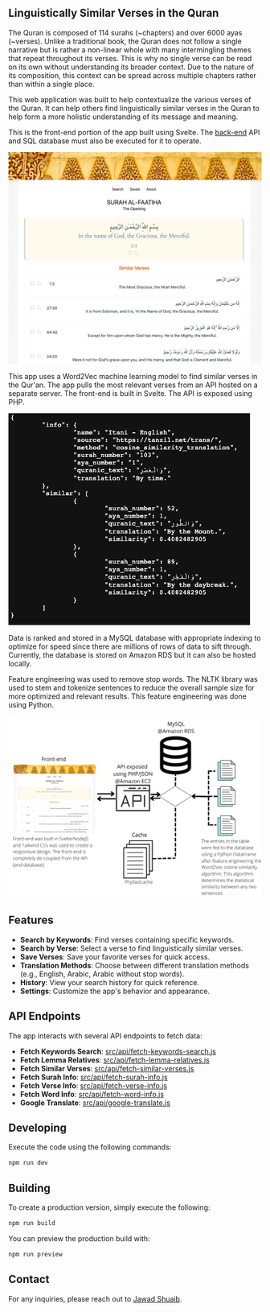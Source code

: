 ## Linguistically Similar Verses in the Quran

The Quran is composed of 114 surahs (~chapters) and over 6000 ayas (~verses). Unlike a traditional book, the Quran does not follow a single narrative but is rather a non-linear whole with many intermingling themes that repeat throughout its verses. This is why no single verse can be read on its own without understanding its broader context. Due to the nature of its composition, this context can be spread across multiple chapters rather than within a single place.

This web application was built to help contextualize the various verses of the Quran. It can help others find linguistically similar verses in the Quran to help form a more holistic understanding of its message and meaning.

This is the front-end portion of the app built using Svelte. The [back-end](https://github.com/jawadshuaib/quran-similarity-search-api) API and SQL database must also be executed for it to operate.

![Alt text](static/screenshot-1.png?raw=true 'Screenshot of the front-end')

This app uses a Word2Vec machine learning model to find similar verses in the Qur'an. The app pulls the most relevant verses from an API hosted on a separate server. The front-end is built in Svelte. The API is exposed using PHP.

![Alt text](static/screenshot-2.png?raw=true 'Screenshot of the API')

Data is ranked and stored in a MySQL database with appropriate indexing to optimize for speed since there are millions of rows of data to sift through. Currently, the database is stored on Amazon RDS but it can also be hosted locally.

Feature engineering was used to remove stop words. The NLTK library was used to stem and tokenize sentences to reduce the overall sample size for more optimized and relevant results. This feature engineering was done using Python.

![Alt text](static/screenshot-3.png?raw=true 'Flowchart of the architecture')

## Features

- **Search by Keywords**: Find verses containing specific keywords.
- **Search by Verse**: Select a verse to find linguistically similar verses.
- **Save Verses**: Save your favorite verses for quick access.
- **Translation Methods**: Choose between different translation methods (e.g., English, Arabic, Arabic without stop words).
- **History**: View your search history for quick reference.
- **Settings**: Customize the app's behavior and appearance.

## API Endpoints

The app interacts with several API endpoints to fetch data:

- **Fetch Keywords Search**: [src/api/fetch-keywords-search.js](src/api/fetch-keywords-search.js)
- **Fetch Lemma Relatives**: [src/api/fetch-lemma-relatives.js](src/api/fetch-lemma-relatives.js)
- **Fetch Similar Verses**: [src/api/fetch-similar-verses.js](src/api/fetch-similar-verses.js)
- **Fetch Surah Info**: [src/api/fetch-surah-info.js](src/api/fetch-surah-info.js)
- **Fetch Verse Info**: [src/api/fetch-verse-info.js](src/api/fetch-verse-info.js)
- **Fetch Word Info**: [src/api/fetch-word-info.js](src/api/fetch-word-info.js)
- **Google Translate**: [src/api/google-translate.js](src/api/google-translate.js)

## Developing

Execute the code using the following commands:

```bash
npm run dev
```

## Building

To create a production version, simply execute the following:

```bash
npm run build
```

You can preview the production build with:

```bash
npm run preview
```

## Contact

For any inquiries, please reach out to [Jawad Shuaib](mailto:jawad.php@gmail.com).
